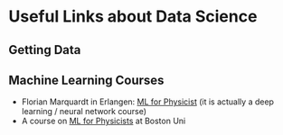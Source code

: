 # Useful Links about Data Science 

## Getting Data

## Machine Learning Courses
- Florian Marquardt in Erlangen: [ML for Physicist](http://www.thp2.nat.uni-erlangen.de/index.php/2017_Machine_Learning_for_Physicists,_by_Florian_Marquardt) (it is actually a deep learning / neural network course)
- A course on [ML for Physicists](http://physics.bu.edu/~pankajm/PY895-ML.html) at Boston Uni
